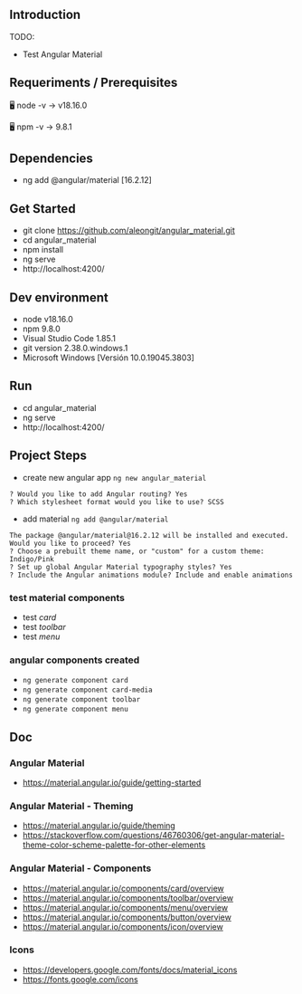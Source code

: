 ## Introduction

TODO:
- Test Angular Material




## Requeriments / Prerequisites

🖥️ node -v
→ v18.16.0

🖥️ npm -v
→ 9.8.1



## Dependencies

- ng add @angular/material [16.2.12]



## Get Started

- git clone https://github.com/aleongit/angular_material.git
- cd angular_material
- npm install
- ng serve
- http://localhost:4200/



## Dev environment

- node v18.16.0
- npm 9.8.0
- Visual Studio Code 1.85.1
- git version 2.38.0.windows.1
- Microsoft Windows [Versión 10.0.19045.3803]




## Run

- cd angular_material
- ng serve
- http://localhost:4200/




## Project Steps

- create new angular app `ng new angular_material`
```
? Would you like to add Angular routing? Yes
? Which stylesheet format would you like to use? SCSS
```
- add material `ng add @angular/material`
```
The package @angular/material@16.2.12 will be installed and executed.
Would you like to proceed? Yes
? Choose a prebuilt theme name, or "custom" for a custom theme: Indigo/Pink
? Set up global Angular Material typography styles? Yes
? Include the Angular animations module? Include and enable animations
```

### test material components
- test *card* <mat-card>
- test *toolbar* <mat-toolbar>
- test *menu* <mat-menu>


### angular components created
- `ng generate component card`
- `ng generate component card-media`
- `ng generate component toolbar`
- `ng generate component menu`




## Doc

### Angular Material
- https://material.angular.io/guide/getting-started

### Angular Material - Theming
- https://material.angular.io/guide/theming
- https://stackoverflow.com/questions/46760306/get-angular-material-theme-color-scheme-palette-for-other-elements

### Angular Material - Components 
- https://material.angular.io/components/card/overview
- https://material.angular.io/components/toolbar/overview
- https://material.angular.io/components/menu/overview
- https://material.angular.io/components/button/overview
- https://material.angular.io/components/icon/overview

### Icons
- https://developers.google.com/fonts/docs/material_icons
- https://fonts.google.com/icons






